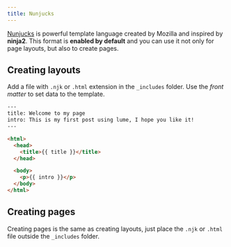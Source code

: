 ```yaml
---
title: Nunjucks
---
```


[Nunjucks](https://mozilla.github.io/nunjucks/) is powerful template language created by Mozilla and inspired by **ninja2**. This format is **enabled by default** and you can use it not only for page layouts, but also to create pages.

## Creating layouts

Add a file with `.njk` or `.html` extension in the `_includes` folder. Use the *front matter* to set data to the template.

```html
---
title: Welcome to my page
intro: This is my first post using lume, I hope you like it!
---

<html>
  <head>
    <title>{{ title }}</title>
  </head>

  <body>
    <p>{{ intro }}</p>
  </body>
</html>
```

## Creating pages

Creating pages is the same as creating layouts, just place the `.njk` or `.html` file outside the `_includes` folder.
